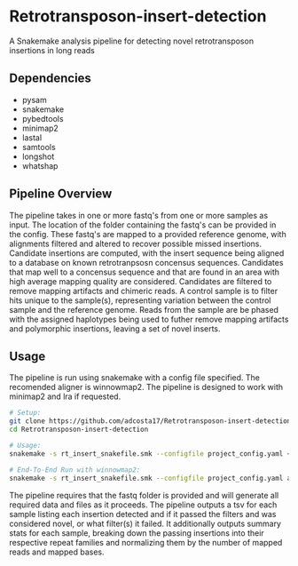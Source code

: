 # Retrotransposon-insert-detection

A Snakemake analysis pipeline for detecting novel retrotransposon insertions in long reads

## Dependencies
- pysam
- snakemake
- pybedtools
- minimap2
- lastal
- samtools
- longshot
- whatshap

## Pipeline Overview

The pipeline takes in one or more fastq's from one or more samples as input. The location of the folder containing the fastq's can be provided in the config. These fastq's are mapped to a provided reference genome, with alignments filtered and altered to recover possible missed insertions. Candidate insertions are computed, with the insert sequence being aligned to a database on known retrotranpsosn concensus sequences. Candidates that map well to a concensus sequence and that are found in an area with high average mapping quality are considered. Candidates are filtered to remove mapping artifacts and chimeric reads. A control sample is to filter hits unique to the sample(s), representing variation between the control sample and the reference genome. Reads from the sample are be phased with the assigned haplotypes being used to futher remove mapping artifacts and polymorphic insertions, leaving a set of novel inserts.

## Usage

The pipeline is run using snakemake with a config file specified. The recomended aligner is winnowmap2. The pipeline is designed to work with minimap2 and lra if requested. 

```sh
# Setup:
git clone https://github.com/adcosta17/Retrotransposon-insert-detection.git
cd Retrotransposon-insert-detection

# Usage: 
snakemake -s rt_insert_snakefile.smk --configfile project_config.yaml <target>

# End-To-End Run with winnowmap2:
snakemake -s rt_insert_snakefile.smk --configfile project_config.yaml all_normalized_ava_counts_combined_winnow
```
The pipeline requires that the fastq folder is provided and will generate all required data and files as it proceeds. The pipeline outputs a tsv for each sample listing each insertion detected and if it passed the filters and was considered novel, or what filter(s) it failed. It additionally outputs summary stats for each sample, breaking down the passing insertions into their respective repeat families and normalizing them by the number of mapped reads and mapped bases.  
